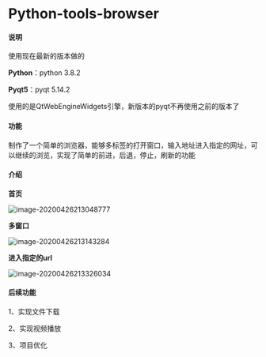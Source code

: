 # Python-tools-browser

#### 说明

使用现在最新的版本做的

**Python**：python 3.8.2

**Pyqt5**：pyqt 5.14.2

使用的是QtWebEngineWidgets引擎，新版本的pyqt不再使用之前的版本了

#### 功能

制作了一个简单的浏览器，能够多标签的打开窗口，输入地址进入指定的网址，可以继续的浏览，实现了简单的前进，后退，停止，刷新的功能

#### 介绍

**首页**

![image-20200426213048777](https://guizimo.oss-cn-shanghai.aliyuncs.com/img/image-20200426213048777.png)

**多窗口**

![image-20200426213143284](https://guizimo.oss-cn-shanghai.aliyuncs.com/img/image-20200426213143284.png)

**进入指定的url**

![image-20200426213326034](https://guizimo.oss-cn-shanghai.aliyuncs.com/img/image-20200426213326034.png)

#### 后续功能

1、实现文件下载

2、实现视频播放

3、项目优化

#### 

